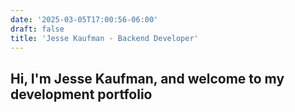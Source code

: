 ```yaml
---
date: '2025-03-05T17:00:56-06:00'
draft: false
title: 'Jesse Kaufman - Backend Developer'
---
```

## Hi, I'm Jesse Kaufman, and welcome to my development portfolio
